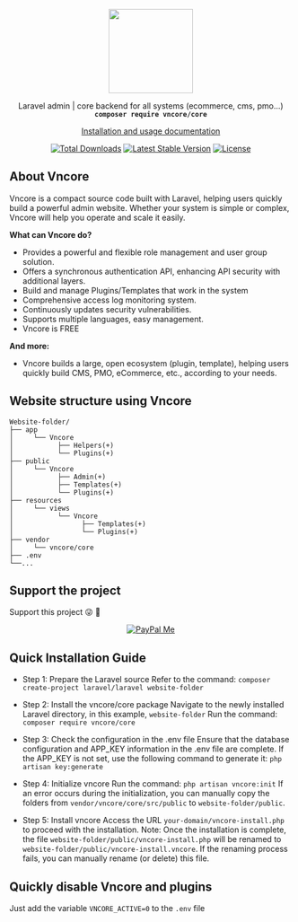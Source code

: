 <p align="center">
    <img src="https://vncore.net/logo.png?v=4" width="150">
</p>
<p align="center">Laravel admin | core backend for all systems (ecommerce, cms, pmo...)<br>
    <code><b>composer require vncore/core</b></code></p>
<p align="center">
 <a href="https://vncore.net">Installation and usage documentation</a>
</p>

<p align="center">
<a href="https://packagist.org/packages/vncore/core"><img src="https://poser.pugx.org/vncore/core/d/total.svg" alt="Total Downloads"></a>
<a href="https://packagist.org/packages/vncore/core"><img src="https://poser.pugx.org/vncore/core/v/stable.svg" alt="Latest Stable Version"></a>
<a href="https://packagist.org/packages/vncore/core"><img src="https://poser.pugx.org/vncore/core/license.svg" alt="License"></a>
</p>

## About Vncore
Vncore is a compact source code built with Laravel, helping users quickly build a powerful admin website. Whether your system is simple or complex, Vncore will help you operate and scale it easily.

**What can Vncore do?**

- Provides a powerful and flexible role management and user group solution.
- Offers a synchronous authentication API, enhancing API security with additional layers.
- Build and manage Plugins/Templates that work in the system
- Comprehensive access log monitoring system.
- Continuously updates security vulnerabilities.
- Supports multiple languages, easy management.
- Vncore is FREE

**And more:**

- Vncore builds a large, open ecosystem (plugin, template), helping users quickly build CMS, PMO, eCommerce, etc., according to your needs.

## Website structure using Vncore

    Website-folder/
    ├── app
    │     └── Vncore
    │           ├── Helpers(+)
    │           └── Plugins(+)
    ├── public
    │     └── Vncore
    │           ├── Admin(+)
    │           ├── Templates(+)
    │           └── Plugins(+)
    ├── resources
    │     └── views
    │           └── Vncore
    │                 ├── Templates(+)
    │                 └── Plugins(+)
    ├── vendor
    │     └── vncore/core
    ├── .env
    └──...

## Support the project
Support this project :stuck_out_tongue_winking_eye: :pray:
<p align="center">
    <a href="https://www.paypal.me/LeLanh" target="_blank"><img src="https://img.shields.io/badge/Donate-PayPal-green.svg" data-origin="https://img.shields.io/badge/Donate-PayPal-green.svg" alt="PayPal Me"></a>
</p>

## Quick Installation Guide
- Step 1: Prepare the Laravel source
  Refer to the command: `composer create-project laravel/laravel website-folder`

- Step 2: Install the vncore/core package
  Navigate to the newly installed Laravel directory, in this example, `website-folder`
  Run the command: `composer require vncore/core`

- Step 3: Check the configuration in the .env file
  Ensure that the database configuration and APP_KEY information in the .env file are complete.
  If the APP_KEY is not set, use the following command to generate it: `php artisan key:generate`

- Step 4: Initialize vncore
  Run the command: `php artisan vncore:init`
  If an error occurs during the initialization, you can manually copy the folders from `vendor/vncore/core/src/public` to `website-folder/public`.

- Step 5: Install vncore
  Access the URL `your-domain/vncore-install.php` to proceed with the installation.
  Note: Once the installation is complete, the file `website-folder/public/vncore-install.php` will be renamed to `website-folder/public/vncore-install.vncore`.
  If the renaming process fails, you can manually rename (or delete) this file.


## Quickly disable Vncore and plugins
Just add the variable `VNCORE_ACTIVE=0` to the `.env` file
